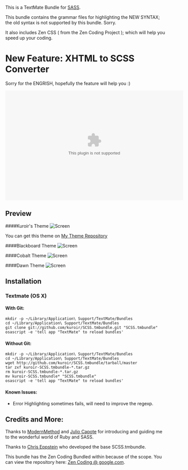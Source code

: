 This is a TextMate Bundle for [SASS](http://sass-lang.com/). 

This bundle contains the grammar files for highlighting the NEW SYNTAX; the old syntax is not supported by this bundle. Sorry.

It also includes Zen CSS ( from the Zen Coding Project ); which will help you speed up your coding.

# New Feature: XHTML to SCSS Converter
Sorry for the ENGRISH, hopefully the feature will help you :)

<object classid='clsid:d27cdb6e-ae6d-11cf-96b8-444553540000' codebase='http://download.macromedia.com/pub/shockwave/cabs/flash/swflash.cab#version=9,0,115,0' width='560' height='345'><param name='movie' value='http://screenr.com/Content/assets/screenr_1116090935.swf' /><param name='flashvars' value='i=98084' /><param name='allowFullScreen' value='true' /><embed src='http://screenr.com/Content/assets/screenr_1116090935.swf' flashvars='i=98084' allowFullScreen='true' width='560' height='345' pluginspage='http://www.macromedia.com/go/getflashplayer'></embed></object>

## Preview

####Kuroir's Theme
![Screen](http://dl.dropbox.com/u/4651065/kuroir-theme.jpg)

You can get this theme on [My Theme Repository](http://github.com/kuroir/TextMate-Kuroir-Theme)

####Blackboard Theme
![Screen](http://dl.dropbox.com/u/4651065/blackboard-theme.jpg)

####Cobalt Theme
![Screen](http://dl.dropbox.com/u/4651065/cobalt-theme.jpg)

####Dawn Theme
![Screen](http://dl.dropbox.com/u/4651065/dawn-theme.jpg)

## Installation
### Textmate (OS X)
#### With Git:

    mkdir -p ~/Library/Application\ Support/TextMate/Bundles
    cd ~/Library/Application\ Support/TextMate/Bundles
    git clone git://github.com/kuroir/SCSS.tmbundle.git "SCSS.tmbundle"
    osascript -e 'tell app "TextMate" to reload bundles'

#### Without Git:

    mkdir -p ~/Library/Application\ Support/TextMate/Bundles
    cd ~/Library/Application\ Support/TextMate/Bundles
    wget http://github.com/kuroir/SCSS.tmbundle/tarball/master
    tar zxf kuroir-SCSS.tmbundle-*.tar.gz
    rm kuroir-SCSS.tmbundle-*.tar.gz
    mv kuroir-SCSS.tmbundle* "SCSS.tmbundle"
    osascript -e 'tell app "TextMate" to reload bundles'

#### Known Issues:

- Error Highlighting sometimes fails, will need to improve the regexp.

## Credits and More:
Thanks to [ModernMethod](http://modernmethod.com) and [Julio Capote](http://github.com/capotej/) for introducing and guiding me to the wonderful world of Ruby and SASS.

Thanks to [Chris Eppstein](http://github.com/chriseppstein) who developed the base SCSS.tmbundle.

This bundle has the Zen Coding Bundled within because of the scope. You can view the repository here: [Zen Coding @ google.com](http://code.google.com/p/zen-coding/).
